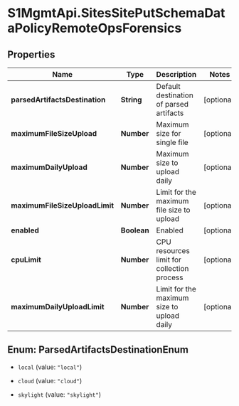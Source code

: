 # S1MgmtApi.SitesSitePutSchemaDataPolicyRemoteOpsForensics

## Properties
Name | Type | Description | Notes
------------ | ------------- | ------------- | -------------
**parsedArtifactsDestination** | **String** | Default destination of parsed artifacts | [optional] 
**maximumFileSizeUpload** | **Number** | Maximum size for single file | [optional] 
**maximumDailyUpload** | **Number** | Maximum size to upload daily | [optional] 
**maximumFileSizeUploadLimit** | **Number** | Limit for the maximum file size to upload | [optional] 
**enabled** | **Boolean** | Enabled | [optional] 
**cpuLimit** | **Number** | CPU resources limit for collection process | [optional] 
**maximumDailyUploadLimit** | **Number** | Limit for the maximum size to upload daily | [optional] 


<a name="ParsedArtifactsDestinationEnum"></a>
## Enum: ParsedArtifactsDestinationEnum


* `local` (value: `"local"`)

* `cloud` (value: `"cloud"`)

* `skylight` (value: `"skylight"`)





